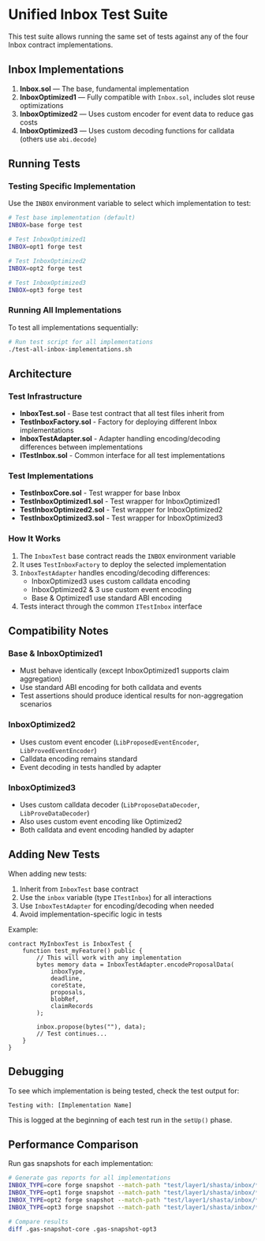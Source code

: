 # Unified Inbox Test Suite

This test suite allows running the same set of tests against any of the four Inbox contract implementations.

## Inbox Implementations

1. **Inbox.sol** — The base, fundamental implementation
2. **InboxOptimized1** — Fully compatible with `Inbox.sol`, includes slot reuse optimizations
3. **InboxOptimized2** — Uses custom encoder for event data to reduce gas costs
4. **InboxOptimized3** — Uses custom decoding functions for calldata (others use `abi.decode`)

## Running Tests

### Testing Specific Implementation

Use the `INBOX` environment variable to select which implementation to test:

```bash
# Test base implementation (default)
INBOX=base forge test

# Test InboxOptimized1
INBOX=opt1 forge test

# Test InboxOptimized2
INBOX=opt2 forge test

# Test InboxOptimized3
INBOX=opt3 forge test
```

### Running All Implementations

To test all implementations sequentially:

```bash
# Run test script for all implementations
./test-all-inbox-implementations.sh
```

## Architecture

### Test Infrastructure

- **InboxTest.sol** - Base test contract that all test files inherit from
- **TestInboxFactory.sol** - Factory for deploying different Inbox implementations
- **InboxTestAdapter.sol** - Adapter handling encoding/decoding differences between implementations
- **ITestInbox.sol** - Common interface for all test implementations

### Test Implementations

- **TestInboxCore.sol** - Test wrapper for base Inbox
- **TestInboxOptimized1.sol** - Test wrapper for InboxOptimized1
- **TestInboxOptimized2.sol** - Test wrapper for InboxOptimized2
- **TestInboxOptimized3.sol** - Test wrapper for InboxOptimized3

### How It Works

1. The `InboxTest` base contract reads the `INBOX` environment variable
2. It uses `TestInboxFactory` to deploy the selected implementation
3. `InboxTestAdapter` handles encoding/decoding differences:
   - InboxOptimized3 uses custom calldata encoding
   - InboxOptimized2 & 3 use custom event encoding
   - Base & Optimized1 use standard ABI encoding
4. Tests interact through the common `ITestInbox` interface

## Compatibility Notes

### Base & InboxOptimized1

- Must behave identically (except InboxOptimized1 supports claim aggregation)
- Use standard ABI encoding for both calldata and events
- Test assertions should produce identical results for non-aggregation scenarios

### InboxOptimized2

- Uses custom event encoder (`LibProposedEventEncoder`, `LibProvedEventEncoder`)
- Calldata encoding remains standard
- Event decoding in tests handled by adapter

### InboxOptimized3

- Uses custom calldata decoder (`LibProposeDataDecoder`, `LibProveDataDecoder`)
- Also uses custom event encoding like Optimized2
- Both calldata and event encoding handled by adapter

## Adding New Tests

When adding new tests:

1. Inherit from `InboxTest` base contract
2. Use the `inbox` variable (type `ITestInbox`) for all interactions
3. Use `InboxTestAdapter` for encoding/decoding when needed
4. Avoid implementation-specific logic in tests

Example:

```solidity
contract MyInboxTest is InboxTest {
    function test_myFeature() public {
        // This will work with any implementation
        bytes memory data = InboxTestAdapter.encodeProposalData(
            inboxType,
            deadline,
            coreState,
            proposals,
            blobRef,
            claimRecords
        );

        inbox.propose(bytes(""), data);
        // Test continues...
    }
}
```

## Debugging

To see which implementation is being tested, check the test output for:

```
Testing with: [Implementation Name]
```

This is logged at the beginning of each test run in the `setUp()` phase.

## Performance Comparison

Run gas snapshots for each implementation:

```bash
# Generate gas reports for all implementations
INBOX_TYPE=core forge snapshot --match-path "test/layer1/shasta/inbox/*.t.sol"
INBOX_TYPE=opt1 forge snapshot --match-path "test/layer1/shasta/inbox/*.t.sol"
INBOX_TYPE=opt2 forge snapshot --match-path "test/layer1/shasta/inbox/*.t.sol"
INBOX_TYPE=opt3 forge snapshot --match-path "test/layer1/shasta/inbox/*.t.sol"

# Compare results
diff .gas-snapshot-core .gas-snapshot-opt3
```
